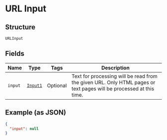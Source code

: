 
# URL Input

## Structure

`URLInput`

## Fields

| Name | Type | Tags | Description |
|  --- | --- | --- | --- |
| `input` | [`Input1`](/fl-python/doc/models/input-1.md) | Optional | Text for processing will be read from the given URL. Only HTML pages or text pages will be processed at this time. |

## Example (as JSON)

```json
{
  "input": null
}
```

